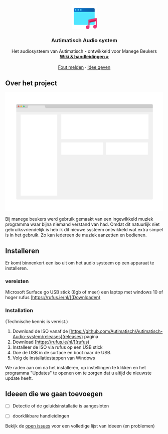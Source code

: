 <!-- PROJECT SHIELDS -->
<!--
*** I'm using markdown "reference style" links for readability.
*** Reference links are enclosed in brackets [ ] instead of parentheses ( ).
*** See the bottom of this document for the declaration of the reference variables
*** for contributors-url, forks-url, etc. This is an optional, concise syntax you may use.
*** https://www.markdownguide.org/basic-syntax/#reference-style-links
-->


<!-- PROJECT LOGO -->
<br />
<div align="center">
  <a href="https://github.com/Autimatisch/Autimatisch-Audio-system">
    <img src="images/logo.png" alt="Logo" width="80" height="80">
  </a>

<h3 align="center">Autimatisch Audio system</h3>

  <p align="center">
    Het audiosysteem van Autimatisch - ontwikkeld voor Manege Beukers
    <br />
    <a href="https://github.com/Autimatisch/Autimatisch-Audio-system"><strong>Wiki & handleidingen »</strong></a>
    <br />
    <br />
    <a href="https://github.com/Autimatisch/Autimatisch-Audio-system/issues">Fout melden</a>
    ·
    <a href="https://github.com/Autimatisch/Autimatisch-Audio-system/issues">Idee geven</a>
  </p>
</div>



<!-- ABOUT THE PROJECT -->
## Over het project

[![Product Name Screen Shot][product-screenshot]](https://github.com/Autimatisch/Autimatisch-Audio-system)

Bij manege beukers werd gebruik gemaakt van een ingewikkeld muziek programma waar bijna niemand verstand van had. Omdat dit natuurlijk niet gebruiksvriendelijk is heb ik dit nieuwe systeem ontwikkeld wat extra simpel is in het gebruik. Zo kan iedereen de muziek aanzetten en bedienen.



<!-- GETTING STARTED -->
## Installeren

Er komt binnenkort een iso uit om het audio systeem op een apparaat te installeren. 

### vereisten

Microsoft Surface go
USB stick (8gb of meer)
een laptop met windows 10 of hoger
rufus [https://rufus.ie/nl/](Downloaden)

### Installation
(Technische kennis is vereist.)

1. Download de ISO vanaf de [https://github.com/Autimatisch/Autimatisch-Audio-system/releases](releases) pagina 
2. Download [https://rufus.ie/nl/](rufus)
3. Installeer de ISO via rufus op een USB stick
4. Doe de USB in de surface en boot naar de USB.
5. Volg de installatiestappen van Windows

We raden aan om na het installeren, op instellingen te klikken en het programma "Updates" te openen om te zorgen dat u altijd de nieuwste update heeft.



<!-- ROADMAP -->
## Ideeen die we gaan toevoegen

- [ ] Detectie of de geluidsinstallatie is aangesloten
- [ ] doorklikbare handleidingen


Bekijk de [open issues](https://github.com/Autimatisch/Autimatisch-Audio-system/issues) voor een volledige lijst van ideeen (en problemen)





<!-- MARKDOWN LINKS & IMAGES -->
<!-- https://www.markdownguide.org/basic-syntax/#reference-style-links -->
[issues-url]: https://github.com/github_username/repo_name/issues
[product-screenshot]: images/screenshot.png

